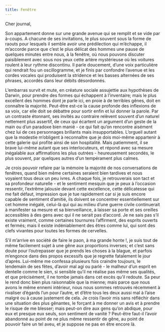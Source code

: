 ```yaml
---
title: Fenêtre
---
```

Cher journal,


Son appartement donne sur une grande avenue qui se remplit et se vide par
à-coups. A chacune de ses invitations, le plus souvent sous la forme de raouts
pour lesquels il semble avoir une prédilection qui m’échappe, il m’accorde
parce que c’est le plus délicat des hommes une pause de quelques minutes entre
nous, à la fenêtre, où nous pouvons discuter paisiblement avec sous nos yeux
cette artère mystérieuse où les voitures roulent à leur rythme discontinu. Il
parle doucement, d’une voix particulière qui rendrait fou un oscillogramme, et
je finis par confondre l’avenue et les cordes vocales qui produisent la
stridence et les basses alternées de ses phrases, accordés dans leur débits
désordonnés.

L’embarras survit et mute, en créature sociale assujettie aux hypothèses de
Darwin, pour prendre des formes qui échappent à l’inventaire; mais le plus
excellent des hommes dont je parle ici, en proie à de terribles gênes, doit en
connaître la majorité. Peut-être est-ce la cause profonde des inflexions de sa
voix, car elle doit se débattre pour sortir enfin et lui donner la parole. Par
un contraste étonnant, ses invités au contraire relèvent souvent d’un naturel
nettement plus assertif, de ceux qui écartent un argument d’un geste de la main
ou d’un paradoxe bien manié - ce qui fait qu’on rencontre aisément chez lui de
ces personnages brillants mais insupportables. L’orgueil autant que la modestie
m’obligent à reconnaître que je dois moi-même appartenir à cette galerie qui
profite ainsi de son hospitalité. Mais patiemment, il se brave lui-même autant
que ses interlocuteurs, et répond avec sa mesure inégalable aux affirmations
les plus outrées - heureusement secondés, le plus souvent, par quelques autres
d’un tempérament plus calmes.

Je crois pouvoir refaire par la mémoire la majorité de nos conversations de
fenêtres, quand bien même certaines seraient bien tardives et nous voyaient
tous deux un peu ivres. A chaque fois, je retrouverais son tact et sa
profondeur naturelle - et le sentiment mesquin que je peux à l’occasion
ressentir, l’extrême jalousie devant cette excellence, cette délicatesse qui me
fait défaut, impression que je tue rapidement car si je suis encore capable de
sentiment d’amitié, ils doivent se concentrer essentiellement sur cet homme
inégalé, celui-là qui qui au milieu d’une guerre civile continuerait à
manifester sa mesure et sa bienveillance, à laisser sa porte et ses oreilles
accessibles à des gens avec qui il ne serait pas d’accord. Je ne sais pas s’il
existe vraiment, comme certaines tournures l’affirment, des esprits ouverts et
fermés; mais il existe indéniablement des êtres comme lui, qui sont des clefs
vivantes pour toutes les formes de cervelles.

S’il m’arrive en société de faire le paon, à ma grande honte !, je suis tout de
même facilement sujet à une gêne aux proportions inverses; et c’est sans doute
pour l’outrepasser que je prends les choses à la blague, et parfois m’engonce
dans des propos excessifs que je regrette fatalement le jour d’après. Lui-même
me confessa plusieurs fois craindre toujours, le lendemain de ses fêtes,
d’avoir mal agi ou parlé - le malheur d’un esprit en dentelle comme le sien, si
sensible qu’il ne réalise pas même ses qualités, et que précisément, il ne
tombe jamais dans cet excès qu’il redoute. Sa peur le rend donc bien plus
raisonnable que la mienne; mais parce que nous avons le même ennemi intérieur,
nous nous sommes retrouvés récemment à rivaliser d’égards l’un pour l’autre, et
d’être tous les deux aussi mal à l’aise malgré ou à cause justement de cela. Je
crois l’avoir mis sans réfléchir dans une situation des plus gênantes, le
forçant à me donner un avis et à prendre le risque de me blesser; mais peut-on
dire aux gens qu’on abdique, pour eux et presque eux seuls, son sentiment de
vanité ? Peut-être faut-il l’avoir abandonné au point de ne plus même ressentir
de gêne, au point de pouvoir faire un tel aveu, et je suppose ne pas en être
encore là. 
